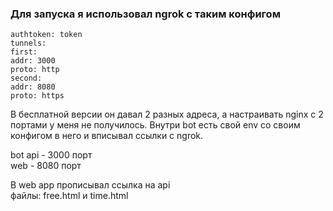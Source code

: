### Для запуска я использовал ngrok с таким конфигом
```
authtoken: token
tunnels:
first:
addr: 3000
proto: http    
second:
addr: 8080
proto: https
```
В бесплатной версии он давал 2 разных адреса, а настраивать nginx с 2 портами у меня не получилось.
Внутри bot есть свой env со своим конфигом в него и вписывал ссылки с ngrok.

bot api - 3000 порт\
web - 8080 порт

В web app прописывал ссылка на api\
файлы: free.html и time.html